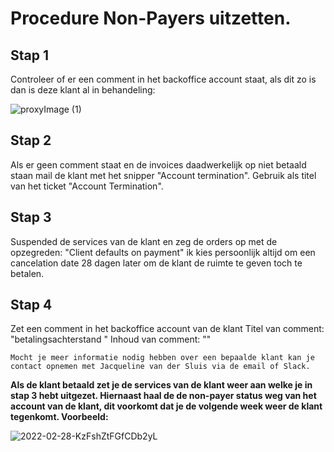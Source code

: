 <h1> Procedure Non-Payers uitzetten. </h1>

<h2> Stap 1 </h2>
Controleer of er een comment in het backoffice account staat, als dit zo is dan is deze klant al in behandeling:


![proxyImage (1)](https://user-images.githubusercontent.com/101794760/159261592-b3efab49-d4d2-4591-b242-2cd8f3739eee.png)



<h2> Stap 2 </h2>
Als er geen comment staat en de invoices daadwerkelijk op niet betaald staan mail de klant met het snipper "Account termination".
Gebruik als titel van het ticket "Account Termination".

<h2> Stap 3 </h2>
Suspended de services van de klant en zeg de orders op met de opzegreden: "Client defaults on payment" ik kies persoonlijk altijd om een cancelation date 28 dagen later om de klant de ruimte te geven toch te betalen.

<h2> Stap 4 </h2>
Zet een comment in het backoffice account van de klant
Titel van comment: "betalingsachterstand "
Inhoud van comment: "<ticketnummer/cerberus linkje>"

```
Mocht je meer informatie nodig hebben over een bepaalde klant kan je contact opnemen met Jacqueline van der Sluis via de email of Slack.
```

**Als de klant betaald zet je de services van de klant weer aan welke je in stap 3 hebt uitgezet.
Hiernaast haal de de non-payer status weg van het account van de klant, dit voorkomt dat je de volgende week weer de klant tegenkomt.
Voorbeeld:**

![2022-02-28-KzFshZtFGfCDb2yL](https://user-images.githubusercontent.com/101794760/159261675-dac8d353-f17e-4432-9b2a-0d1f095763a1.gif)
